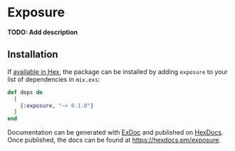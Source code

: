 # Exposure

**TODO: Add description**

## Installation

If [available in Hex](https://hex.pm/docs/publish), the package can be installed
by adding `exposure` to your list of dependencies in `mix.exs`:

```elixir
def deps do
  [
    {:exposure, "~> 0.1.0"}
  ]
end
```

Documentation can be generated with [ExDoc](https://github.com/elixir-lang/ex_doc)
and published on [HexDocs](https://hexdocs.pm). Once published, the docs can
be found at <https://hexdocs.pm/exposure>.

